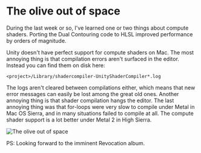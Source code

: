 # The olive out of space

During the last week or so,
I've learned one or two things about compute shaders.
Porting the Dual Contouring code to HLSL improved performance by orders of magnitude.

Unity doesn't have perfect support for compute shaders on Mac.
The most annoying thing is that compilation errors aren't surfaced in the editor.
Instead you can find them on disk here:

```<project>/Library/shadercompiler-UnityShaderCompiler*.log```

The logs aren't cleared between compilations either,
which means that new error messages can easily be lost among the great old ones.
Another annoying thing is that shader compilation hangs the editor.
The last annoying thing was that for-loops were very slow to compile under Metal in Mac OS Sierra,
and in many situations failed to compile at all.
The compute shader support is a lot better under Metal 2 in High Sierra.

![The olive out of space](olive.png)

PS: Looking forward to the imminent Revocation album.
